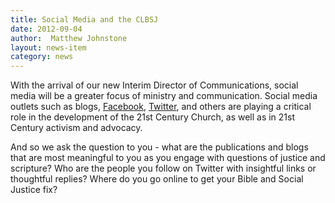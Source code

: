 ```yaml
---
title: Social Media and the CLBSJ
date: 2012-09-04
author:  Matthew Johnstone
layout: news-item
category: news
---
```

With the arrival of our new Interim Director of Communications, social media will be a greater focus of ministry and communication. Social media outlets such as blogs, [Facebook](http://www.facebook.com/pages/Center-Library-for-the-Bible-and-Social-Justice/300474260002851), [Twitter](http://twitter.com/clbsj), and others are playing a critical role in the development of the 21st Century Church, as well as in 21st Century activism and advocacy.

And so we ask the question to you - what are the publications and blogs that are most meaningful to you as you engage with questions of justice and scripture? Who are the people you follow on Twitter with insightful links or thoughtful replies? Where do you go online to get your Bible and Social Justice fix?
